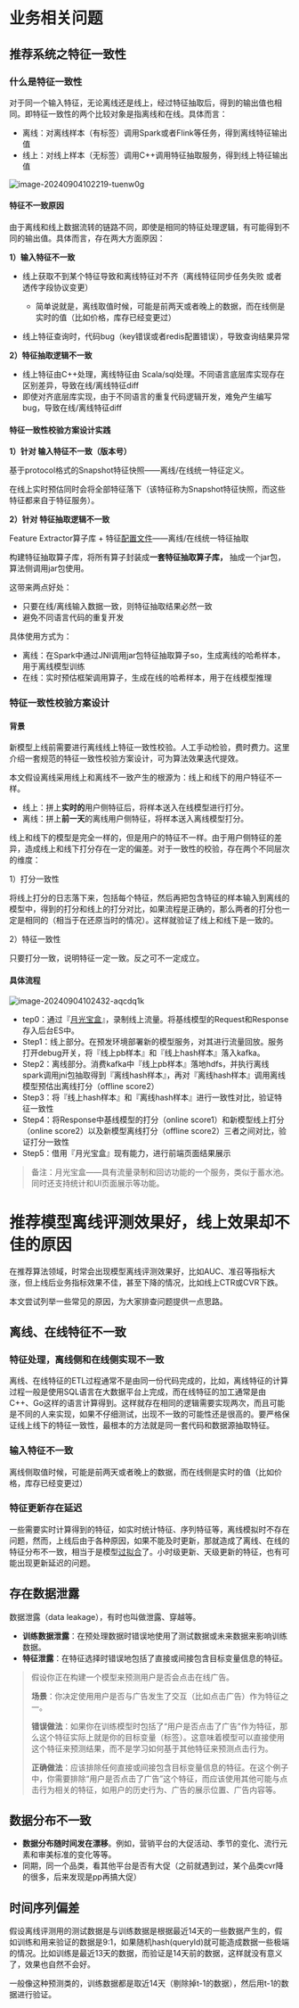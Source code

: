 
# 业务相关问题

## 推荐系统之特征一致性

### 什么是特征一致性

对于同一个输入特征，无论离线还是线上，经过特征抽取后，得到的输出值也相同。即特征一致性的两个比较对象是指离线和在线。具体而言：

* 离线：对离线样本（有标签）调用Spark或者Flink等任务，得到离线特征输出值
* 线上：对线上样本（无标签）调用C++调用特征抽取服务，得到线上特征输出值

![image-20240904102219-tuenw0g](https://gitee.com/JBL_lun/tuchuang/raw/master/assets/image-20240904102219-tuenw0g.png)​

#### 特征不一致原因

由于离线和线上数据流转的链路不同，即使是相同的特征处理逻辑，有可能得到不同的输出值。具体而言，存在两大方面原因：

**1）输入特征不一致**

* 线上获取不到某个特征导致和离线特征对不齐（离线特征同步任务失败 或者 透传字段协议变更）

  * 简单说就是，离线取值时候，可能是前两天或者晚上的数据，而在线侧是实时的值（比如价格，库存已经变更过）
* 线上特征查询时，代码bug（key错误或者redis配置错误），导致查询结果异常

**2）特征抽取逻辑不一致**

* 线上特征由C++处理，离线特征由 Scala/sql处理。不同语言底层库实现存在区别差异，导致在线/离线特征diff
* 即使对齐底层库实现，由于不同语言的重复代码逻辑开发，难免产生编写bug，导致在线/离线特征diff

#### 特征一致性校验方案设计实践

**1）针对 输入特征不一致（版本号）**

基于protocol格式的Snapshot特征快照——离线/在线统一特征定义。

在线上实时预估同时会将全部特征落下（该特征称为Snapshot特征快照，而这些特征都来自于特征服务）。

**2）针对 特征抽取逻辑不一致**

Feature Extractor算子库 + 特征[配置文件](https://zhida.zhihu.com/search?q=%E9%85%8D%E7%BD%AE%E6%96%87%E4%BB%B6&zhida_source=entity&is_preview=1)——离线/在线统一特征抽取

构建特征抽取算子库，将所有算子封装成**一套特征抽取算子库，** 抽成一个jar包，算法侧调用jar包使用。

这带来两点好处：

* 只要在线/离线输入数据一致，则特征抽取结果必然一致
* 避免不同语言代码的重复开发

具体使用方式为：

* 离线：在Spark中通过JNI调用jar包特征抽取算子so，生成离线的哈希样本，用于离线模型训练
* 在线：实时预估框架调用算子，生成在线的哈希样本，用于在线模型推理

### 特征一致性校验方案设计

#### 背景

新模型上线前需要进行离线线上特征一致性校验。人工手动检验，费时费力。这里介绍一套规范的特征一致性校验方案设计，可为算法效果迭代提效。

本文假设离线采用线上和离线不一致产生的根源为：线上和线下的用户特征不一样。

* 线上：拼上**实时的**用户侧特征后，将样本送入在线模型进行打分。
* 离线：拼上**前一天**的离线用户侧特征，将样本送入离线模型打分。

线上和线下的模型是完全一样的，但是用户的特征不一样。由于用户侧特征的差异，造成线上和线下打分存在一定的偏差。对于一致性的校验，存在两个不同层次的维度：

1）打分一致性

将线上打分的日志落下来，包括每个特征，然后再把包含特征的样本输入到离线的模型中，得到的打分和线上的打分对比，如果流程是正确的，那么两者的打分也一定是相同的（相当于在还原当时的情况）。这样就验证了线上和线下是一致的。

2）特征一致性

只要打分一致，说明特征一定一致。反之可不一定成立。

#### 具体流程

![image-20240904102432-aqcdq1k](https://gitee.com/JBL_lun/tuchuang/raw/master/assets/image-20240904102432-aqcdq1k.png)​

* tep0：通过『[月光宝盒](https://zhida.zhihu.com/search?q=%E6%9C%88%E5%85%89%E5%AE%9D%E7%9B%92&zhida_source=entity&is_preview=1)』，录制线上流量。将基线模型的Request和Response存入后台ES中。
* Step1：线上部分。在预发环境部署新的模型服务，对其进行流量回放。服务打开debug开关，将『线上pb样本』和『线上hash样本』落入kafka。
* Step2：离线部分。消费kafka中『线上pb样本』落地hdfs，并执行离线spark调用jni包抽取得到『离线hash样本』，再对『离线hash样本』调用离线模型预估出离线打分（offline score2）
* Step3：将『线上hash样本』和『离线hash样本』进行一致性对比，验证特征一致性
* Step4：将Response中基线模型的打分（online score1）和新模型线上打分（online score2）以及新模型离线打分（offline score2）三者之间对比，验证打分一致性
* Step5：借用『月光宝盒』现有能力，进行前端页面结果展示

> 备注：月光宝盒——具有流量录制和回访功能的一个服务，类似于蓄水池。同时还支持统计和UI页面展示等功能。

# 推荐模型离线评测效果好，线上效果却不佳的原因

在推荐算法领域，时常会出现模型离线评测效果好，比如AUC、准召等指标大涨，但上线后业务指标效果不佳，甚至下降的情况，比如线上CTR或CVR下跌。

本文尝试列举一些常见的原因，为大家排查问题提供一点思路。

## **离线、在线特征不一致**

### 特征处理，离线侧和在线侧实现不一致

离线、在线特征的ETL过程通常不是由同一份代码完成的，比如，离线特征的计算过程一般是使用SQL语言在大数据平台上完成，而在线特征的加工通常是由C++、Go这样的语言计算得到。这样就存在相同的逻辑需要实现两次，而且可能是不同的人来实现，如果不仔细测试，出现不一致的可能性还是很高的。要严格保证线上线下的特征一致性，最根本的方法就是同一套代码和数据源抽取特征。

### **输入特征不一致**

离线侧取值时候，可能是前两天或者晚上的数据，而在线侧是实时的值（比如价格，库存已经变更过）

### **特征更新存在延迟**

一些需要实时计算得到的特征，如实时统计特征、序列特征等，离线模拟时不存在问题，然而，上线后由于各种原因，如果不能及时更新，那就造成了离线、在线的特征分布不一致，相当于是模型[过拟合](https://zhida.zhihu.com/search?q=%E8%BF%87%E6%8B%9F%E5%90%88&zhida_source=entity&is_preview=1)了。小时级更新、天级更新的特征，也有可能出现更新延迟的问题。

## **存在数据泄露**

数据泄露（data leakage），有时也叫做泄露、穿越等。

* **训练数据泄露**：在预处理数据时错误地使用了测试数据或未来数据来影响训练数据。
* **特征泄露**：在特征选择时错误地包括了直接或间接包含目标变量信息的特征。

> 假设你正在构建一个模型来预测用户是否会点击在线广告。
>
> **场景**：你决定使用用户是否与广告发生了交互（比如点击广告）作为特征之一。
>
> **错误做法**：如果你在训练模型时包括了“用户是否点击了广告”作为特征，那么这个特征实际上就是你的目标变量（标签）。这意味着模型可以直接使用这个特征来预测结果，而不是学习如何基于其他特征来预测点击行为。
>
> **正确做法**：应该排除任何直接或间接包含目标变量信息的特征。在这个例子中，你需要排除“用户是否点击了广告”这个特征，而应该使用其他可能与点击行为相关的特征，如用户的历史行为、广告的展示位置、广告内容等。

## **数据分布不一致**

* **数据分布随时间发在漂移**。例如，营销平台的大促活动、季节的变化、流行元素和审美标准的变化等等。
* 同期，同一个品类，看其他平台是否有大促（之前就遇到过，某个品类cvr降的很多，后来发现是pp再搞大促）

## **时间序列偏差**

假设离线评测用的测试数据是与训练数据是根据最近14天的一些数据产生的，假如训练和用来验证的数据是9:1，如果随机hash(queryId)就可能造成数据一些极端的情况。比如训练是最近13天的数据，而验证是14天前的数据，这样就没有意义了，效果也自然不会好。

一般像这种预测类的，训练数据都是取近14天（剔除掉t-1的数据），然后用t-1的数据进行验证。

‍
